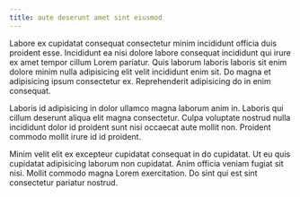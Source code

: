 ```yaml
---
title: aute deserunt amet sint eiusmod
---
```


Labore ex cupidatat consequat consectetur minim incididunt officia duis proident esse. Incididunt ea nisi dolore labore consequat incididunt qui irure ex amet tempor cillum Lorem pariatur. Quis laborum laboris laboris sit enim dolore minim nulla adipisicing elit velit incididunt enim sit. Do magna et adipisicing ipsum consectetur ex. Reprehenderit adipisicing do in enim consequat.

Laboris id adipisicing in dolor ullamco magna laborum anim in. Laboris qui cillum deserunt aliqua elit magna consectetur. Culpa voluptate nostrud nulla incididunt dolor id proident sunt nisi occaecat aute mollit non. Proident commodo mollit irure id id proident.

Minim velit elit ex excepteur cupidatat consequat in do cupidatat. Ut eu quis cupidatat adipisicing laborum non cupidatat. Anim officia veniam fugiat sit nisi. Mollit commodo magna Lorem exercitation. Do sint qui est sint consectetur pariatur nostrud.